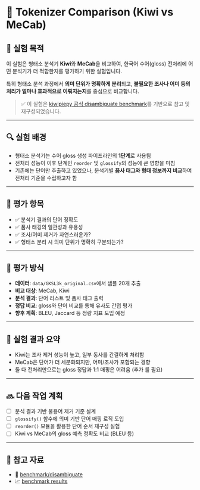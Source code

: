 # 🧪 Tokenizer Comparison (Kiwi vs MeCab)

## 📌 실험 목적
이 실험은 형태소 분석기 **Kiwi**와 **MeCab**을 비교하여, 
한국어 수어(gloss) 전처리에 어떤 분석기가 더 적합한지를 평가하기 위한 실험입니다.

특히 형태소 분석 과정에서 **의미 단위가 명확하게 분리**되고, 
**불필요한 조사나 어미 등의 처리가 얼마나 효과적으로 이뤄지는지**를 중심으로 비교합니다.

> ✅ 이 실험은 [kiwipiepy 공식 disambiguate benchmark](https://github.com/bab2min/kiwipiepy/tree/main/benchmark/disambiguate)를 기반으로 참고 및 재구성되었습니다.

---

## 🔍 실험 배경
- 형태소 분석기는 수어 gloss 생성 파이프라인의 **1단계**로 사용됨
- 전처리 성능이 이후 단계인 `reorder` 및 `glossify`의 성능에 큰 영향을 미침
- 기존에는 단어만 추출하고 있었으나, 분석기별 **품사 태그와 형태 정보까지 비교**하여 전처리 기준을 수립하고자 함

---

## 🧪 평가 항목
- ✅ 분석기 결과의 단어 정확도
- ✅ 품사 태깅의 일관성과 유용성
- ✅ 조사/어미 제거가 자연스러운가?
- ✅ 형태소 분리 시 의미 단위가 명확히 구분되는가?

---

## 🧾 평가 방식
- **데이터**: `data/GKSL3k_original.csv`에서 샘플 20개 추출
- **비교 대상**: MeCab, Kiwi
- **분석 결과**: 단어 리스트 및 품사 태그 출력
- **정답 비교**: gloss와 단어 비교를 통해 유사도 간접 평가
- **향후 계획**: BLEU, Jaccard 등 정량 지표 도입 예정

---

## 🧠 실험 결과 요약
- Kiwi는 조사 제거 성능이 높고, 일부 동사를 간결하게 처리함
- MeCab은 단어가 더 세분화되지만, 어미/조사가 포함되는 경향
- 둘 다 전처리만으로는 gloss 정답과 1:1 매핑은 어려움 (추가 룰 필요)

---

## 🔜 다음 작업 계획
- [ ] 분석 결과 기반 불용어 제거 기준 설계
- [ ] `glossify()` 함수에 의미 기반 단어 매핑 로직 도입
- [ ] `reorder()` 모듈을 활용한 단어 순서 재구성 실험
- [ ] Kiwi vs MeCab의 gloss 예측 정확도 비교 (BLEU 등)

---

## 📂 참고 자료
- 📁 [benchmark/disambiguate](https://github.com/bab2min/kiwipiepy/tree/main/benchmark/disambiguate)
- 📈 [benchmark results](https://github.com/bab2min/kiwipiepy/blob/main/benchmark/disambiguate/results.md)

